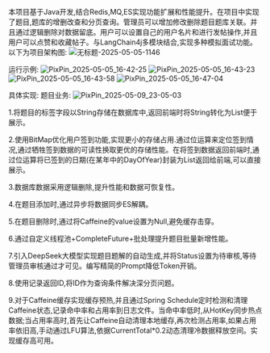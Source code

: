 
本项目基于Java开发,结合Redis,MQ,ES实现功能扩展和性能提升。在项目中实现了题目,题库的增删改查和分页查询。管理员可以增加修改删除题目题库关联。并且通过逻辑删除对数据留底。用户可以设置自己的用户名片和进行发帖操作,并且用户可以点赞和收藏帖子。与LangChain4j多模块结合,实现多种模拟面试功能。以下为项目架构图:
![无标题-2025-05-05-1146](https://github.com/user-attachments/assets/f5397192-81aa-4fb6-ae31-277bc200692c)


运行示例:
![PixPin_2025-05-05_16-42-25](https://github.com/user-attachments/assets/259af430-130d-4485-b6d3-33239ef8c890)
![PixPin_2025-05-05_16-43-23](https://github.com/user-attachments/assets/1234c37c-c4f0-4e15-8ed8-126c65fd2684)
![PixPin_2025-05-05_16-43-58](https://github.com/user-attachments/assets/295ee031-2a9d-49bc-bd57-b96e21907da1)
![PixPin_2025-05-05_16-47-04](https://github.com/user-attachments/assets/89cd3e63-7abf-4073-9c08-b310b5bef507)


具体实现:
    题目业务:
![PixPin_2025-05-09_23-05-03](https://github.com/user-attachments/assets/b5c11da7-c06b-4da9-8d24-7f0af411c81d)


1.将题目的标签字段以String存储在数据库中,返回前端时将String转化为List<String>便于展示。

2.使用BitMap优化用户签到功能,实现更小的存储占用.通过位运算来定位签到情况,通过牺牲签到数据的可读性换取更优的存储性能。在将签到数据返回前端时,通过位运算将已签到的日期(在某年中的DayOfYear)封装为List返回给前端,可以直接展示。

3.数据库数据采用逻辑删除,提升性能和数据可恢复性。

4.在题目添加时,通过异步将数据同步ES解耦。

5.在题目删除时,通过将Caffeine的value设置为Null,避免缓存击穿。

6.通过自定义线程池+CompleteFuture+批处理提升题目批量新增性能。

7.引入DeepSeek大模型实现题目题解的自动生成,并将Status设置为待审核,等待管理员审核通过才可见。编写精简的Prompt降低Token开销。

8.使用记录返回ID,将ID作为查询条件解决深分页问题。

9.对于Caffeine缓存实现缓存预热,并且通过Spring Schedule定时检测和清理Caffeine状态,记录命中率和占用率到日志文件。当命中率低时,从HotKey同步热点数据;当占用率高时,首先让Caffeine自动清理本地缓存,再次检测占用率,如果占用率依旧高,手动通过LFU算法,依据CurrentTotal*0.2动态清理冷数据释放空间。实现缓存高可用。

